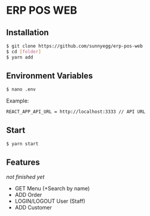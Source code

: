 # ERP POS WEB

## Installation

```bash
$ git clone https://github.com/sunnyegg/erp-pos-web
$ cd [folder]
$ yarn add
```

## Environment Variables

```bash
$ nano .env
```

Example:

```
REACT_APP_API_URL = http://localhost:3333 // API URL
```

## Start

```bash
$ yarn start
```

## Features

_not finished yet_

- GET Menu (+Search by name)
- ADD Order
- LOGIN/LOGOUT User (Staff)
- ADD Customer
